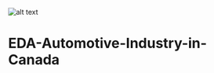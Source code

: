 ![alt text](C:\Users\harol\OneDrive\Documentos\1604588601817.jpg)
# EDA-Automotive-Industry-in-Canada


